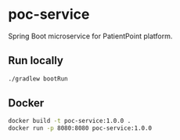 # poc-service
Spring Boot microservice for PatientPoint platform.
## Run locally
```bash
./gradlew bootRun
```
## Docker
```bash
docker build -t poc-service:1.0.0 .
docker run -p 8080:8080 poc-service:1.0.0
```
